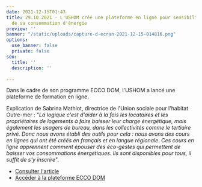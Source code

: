 ```yaml
---
date: 2021-12-15T01:43
title: 29.10.2021 - L'USHOM créé une plateforme en ligne pour sensibiliser à la maîtrise
  de sa consommation d'énergie
preview: ''
banner: "/static/uploads/capture-d-ecran-2021-12-15-014816.png"
options:
  use_banner: false
  private: false
seo:
  title: ''
  description: ''

---
```

Dans le cadre de son programme ECCO DOM, l'USHOM a lancé une plateforme de formation en ligne.

Explication de Sabrina Mathiot, directrice de l'Union sociale pour l'habitat Outre-mer : "_La logique c'est d'aider à la fois les locataires et les propriétaires de logements à faire baisser leur charge énergétique, mais également les usagers de bureau, dans les collectivités comme le tertiaire privé. Donc nous avons établi des outils pour cela : nous avons des cours en lignes qui ont été créés en français et en langue régionale. Ces cours en ligne apprennent comment épouser des éco-gestes qui permettent de baisser vos consommations énergétiques. Ils sont disponibles pour tous, il suffit de s'y inscrire_".

* [Consulter l'article ](https://www.rci.fm/martinique/infos/Social/Ecco-Dom-une-plateforme-en-ligne-pour-apprendre-reduire-sa-consommation-denergie)
* [Accéder à la plateforme ECCO DOM](https://ecco-dom.lmsmoocintouch.com/login?next=/dashboard)
